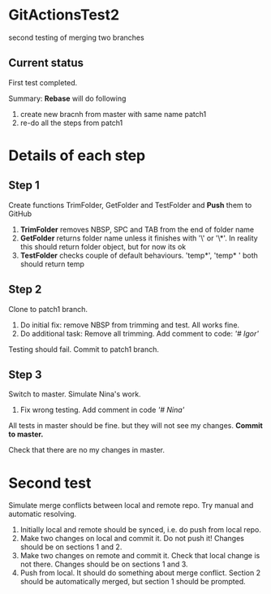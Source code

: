 # GitActionsTest2

second testing of merging two branches

## Current status

First test completed.

Summary: **Rebase** will do following

1. create new bracnh from master with same name patch1
1. re-do all the steps from patch1

# Details of each step

## Step 1

Create functions TrimFolder, GetFolder and TestFolder and **Push** them to GitHub

1. **TrimFolder** removes NBSP, SPC and TAB from the end of folder name
1. **GetFolder** returns folder name unless it finishes with '\\' or '\\*'. In reality this should return folder object, but for now its ok
1. **TestFolder** checks couple of default behaviours. 'temp\*', 'temp\* ' both should return temp

## Step 2

Clone to patch1 branch.

1. Do initial fix: remove NBSP from trimming and test. All works fine. 
1. Do additional task: Remove all trimming. Add comment to code: *'# Igor'*

Testing should fail. Commit to patch1 branch.

## Step 3

Switch to master. Simulate Nina's work.

1. Fix wrong testing. Add comment in code *'# Nina'*

All tests in master should be fine. but they will not see my changes. **Commit to master.**

Check that there are no my changes in master.

# Second test

Simulate merge conflicts between local and remote repo. Try manual and automatic resolving.

1. Initially local and remote should be synced, i.e. do push from local repo.
1. Make two changes on local and commit it. Do not push it! Changes should be on sections 1 and 2.
1. Make two changes on remote and commit it. Check that local change is not there. Changes should be on sections 1 and 3.
1. Push from local. It should do something about merge conflict. Section 2 should be automatically merged, but section 1 should be prompted.